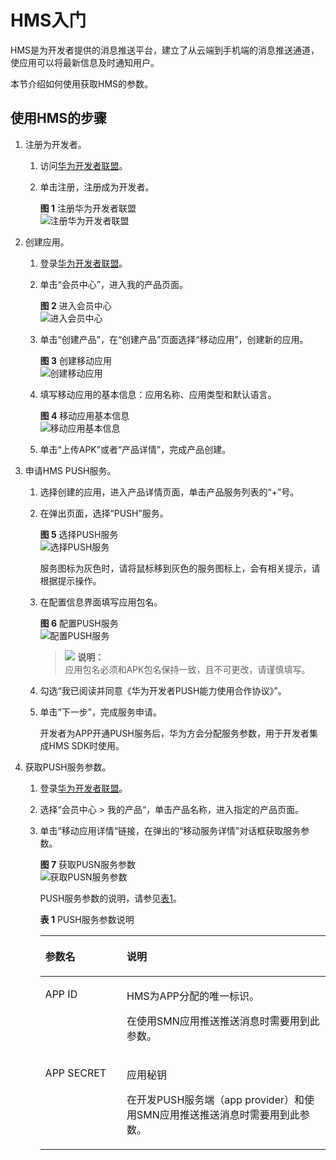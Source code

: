 # HMS入门<a name="ZH-CN_TOPIC_0117601021"></a>

HMS是为开发者提供的消息推送平台，建立了从云端到手机端的消息推送通道，使应用可以将最新信息及时通知用户。

本节介绍如何使用获取HMS的参数。

## 使用HMS的步骤<a name="section199041725017"></a>

1.  注册为开发者。
    1.  访问[华为开发者联盟](http://developer.huawei.md)。
    2.  单击注册，注册成为开发者。

        **图 1**  注册华为开发者联盟<a name="fig44104813147"></a>  
        ![](figures/注册华为开发者联盟.png "注册华为开发者联盟")


2.  创建应用。
    1.  登录[华为开发者联盟](http://developer.huawei.md)。
    2.  单击“会员中心”，进入我的产品页面。

        **图 2**  进入会员中心<a name="fig20954121671615"></a>  
        ![](figures/进入会员中心.png "进入会员中心")

    3.  单击“创建产品”，在“创建产品”页面选择“移动应用”，创建新的应用。

        **图 3**  创建移动应用<a name="fig19568102031713"></a>  
        ![](figures/创建移动应用.png "创建移动应用")

    4.  填写移动应用的基本信息：应用名称、应用类型和默认语言。

        **图 4**  移动应用基本信息<a name="fig81147618188"></a>  
        ![](figures/移动应用基本信息.png "移动应用基本信息")

    5.  单击“上传APK”或者“产品详情”，完成产品创建。

3.  申请HMS PUSH服务。
    1.  选择创建的应用，进入产品详情页面，单击产品服务列表的“+”号。
    2.  在弹出页面，选择“PUSH”服务。

        **图 5**  选择PUSH服务<a name="fig158024262219"></a>  
        ![](figures/选择PUSH服务.png "选择PUSH服务")

        服务图标为灰色时，请将鼠标移到灰色的服务图标上，会有相关提示，请根据提示操作。

    3.  在配置信息界面填写应用包名。

        **图 6**  配置PUSH服务<a name="fig103751039152217"></a>  
        ![](figures/配置PUSH服务.png "配置PUSH服务")

        >![](public_sys-resources/icon-note.gif) **说明：**   
        >应用包名必须和APK包名保持一致，且不可更改，请谨慎填写。  

    4.  勾选“我已阅读并同意《华为开发者PUSH能力使用合作协议》”。
    5.  单击“下一步”，完成服务申请。

        开发者为APP开通PUSH服务后，华为方会分配服务参数，用于开发者集成HMS SDK时使用。


4.  获取PUSH服务参数。
    1.  登录[华为开发者联盟](http://developer.huawei.md)。
    2.  选择“会员中心 \> 我的产品“，单击产品名称，进入指定的产品页面。
    3.  单击“移动应用详情“链接，在弹出的“移动服务详情”对话框获取服务参数。

        **图 7**  获取PUSN服务参数<a name="fig145461019312"></a>  
        ![](figures/获取PUSN服务参数.png "获取PUSN服务参数")

        PUSH服务参数的说明，请参见[表1](#table7169165519281)。

        **表 1**  PUSH服务参数说明

        <a name="table7169165519281"></a>
        <table><thead align="left"><tr id="row1616916559288"><th class="cellrowborder" valign="top" width="28.57%" id="mcps1.2.3.1.1"><p id="p16169105582814"><a name="p16169105582814"></a><a name="p16169105582814"></a>参数名</p>
        </th>
        <th class="cellrowborder" valign="top" width="71.43%" id="mcps1.2.3.1.2"><p id="p1716985572810"><a name="p1716985572810"></a><a name="p1716985572810"></a>说明</p>
        </th>
        </tr>
        </thead>
        <tbody><tr id="row2169185513280"><td class="cellrowborder" valign="top" width="28.57%" headers="mcps1.2.3.1.1 "><p id="p171696552285"><a name="p171696552285"></a><a name="p171696552285"></a>APP ID</p>
        </td>
        <td class="cellrowborder" valign="top" width="71.43%" headers="mcps1.2.3.1.2 "><p id="p18169155592815"><a name="p18169155592815"></a><a name="p18169155592815"></a>HMS为APP分配的唯一标识。</p>
        <p id="p16169955182813"><a name="p16169955182813"></a><a name="p16169955182813"></a>在使用SMN应用推送推送消息时需要用到此参数。</p>
        </td>
        </tr>
        <tr id="row2016918552284"><td class="cellrowborder" valign="top" width="28.57%" headers="mcps1.2.3.1.1 "><p id="p31691355122816"><a name="p31691355122816"></a><a name="p31691355122816"></a>APP SECRET</p>
        </td>
        <td class="cellrowborder" valign="top" width="71.43%" headers="mcps1.2.3.1.2 "><p id="p51691955192815"><a name="p51691955192815"></a><a name="p51691955192815"></a>应用秘钥</p>
        <p id="p16169105512288"><a name="p16169105512288"></a><a name="p16169105512288"></a>在开发PUSH服务端（app provider）和使用SMN应用推送推送消息时需要用到此参数。</p>
        </td>
        </tr>
        </tbody>
        </table>



